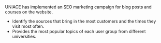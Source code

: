 UNIACE has implemented an SEO marketing campaign for blog posts and courses on the website.
- Identify the sources that bring in the most customers and the times they visit most often.
- Provides the most popular topics of each user group from different universities.
